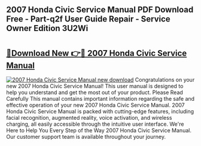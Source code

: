## 2007 Honda Civic Service Manual PDF Download Free - Part-q2f User Guide Repair - Service Owner Edition 3U2Wi

# <h2><a href="http://bc39214.oget.top/?id=2007+Honda+Civic+Service+Manual">🔗Download New 👉🔴 2007 Honda Civic Service Manual</a></h2>

[![2007 Honda Civic Service Manual new download](https://i.imgur.com/5g1atiW.png)](http://bc39214.oget.top/?id=2007+Honda+Civic+Service+Manual)
Congratulations on your new 2007 Honda Civic Service Manual! This user manual is designed to help you understand and get the most out of your product. Please Read Carefully This manual contains important information regarding the safe and effective operation of your new 2007 Honda Civic Service Manual. 2007 Honda Civic Service Manual is packed with cutting-edge features, including facial recognition, augmented reality, voice activation, and wireless charging, all easily accessible through the intuitive user interface. We're Here to Help You Every Step of the Way 2007 Honda Civic Service Manual. Our customer support team is available throughout your journey.
